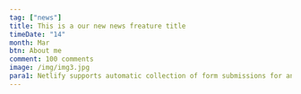 ```yaml
---
tag: ["news"]
title: This is a our new news freature title
timeDate: "14"
month: Mar
btn: About me
comment: 100 comments
image: /img/img3.jpg
para1: Netlify supports automatic collection of form submissions for any HTML form on your site, with no database required. Trigger an email, slack notification, or webhook with each form submission.
---
```

